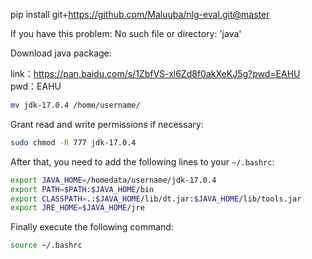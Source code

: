 pip install git+https://github.com/Maluuba/nlg-eval.git@master



If you have this problem:
No such file or directory: 'java'

Download java package: 

link：https://pan.baidu.com/s/1ZbfVS-xl6Zd8f0akXeKJ5g?pwd=EAHU 
pwd：EAHU

```bash
mv jdk-17.0.4 /home/username/
```
Grant read and write permissions if necessary:
```bash
sudo chmod -R 777 jdk-17.0.4
```
After that, you need to add the following lines to your ```~/.bashrc```:
```bash
export JAVA_HOME=/homedata/username/jdk-17.0.4
export PATH=$PATH:$JAVA_HOME/bin
export CLASSPATH=.:$JAVA_HOME/lib/dt.jar:$JAVA_HOME/lib/tools.jar
export JRE_HOME=$JAVA_HOME/jre
```
Finally execute the following command:
```bash
source ~/.bashrc
```
